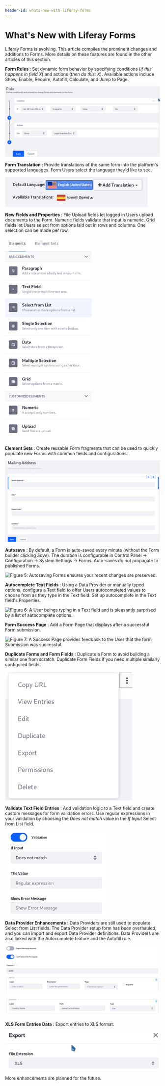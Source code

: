 ```yaml
---
header-id: whats-new-with-liferay-forms
---
```


# What's New with Liferay Forms

Liferay Forms is evolving. This article compiles the prominent changes and
additions to Forms. More details on these features are found in the other
articles of this section.

**Form Rules**
: Set dynamic form behavior by specifying conditions (*if this happens in field
X*) and actions (*then do this: X*). Available actions include Show, Enable,
Require, Autofill, Calculate, and Jump to Page.

![Figure 1: Form Rules trigger an action in response to some condition.](../../images/forms-rule-development.png)

**Form Translation**
: Provide translations of the same form into the platform's supported languages.
Form Users select the language they'd like to see.

![Figure 2: Translate a Form into a supported language.](../../images/forms-translation.png)

**New Fields and Properties**
: File Upload fields let logged in Users upload documents to the Form. Numeric
fields validate that input is numeric. Grid fields let Users select from options
laid out in rows and columns. One selection can be made per row. 

![Figure 3: File Upload, Grid, and Numeric fields are new.](../../images/forms-sidebar.png)

**Element Sets**
: Create reusable Form fragments that can be used to quickly populate new Forms
with common fields and configurations.

![Figure 4: Reusable Element Sets are great for quickly populating new forms.](../../images/forms-element-set.png)

**Autosave** 
: By default, a Form is auto-saved every minute (without the Form builder
clicking *Save*). The duration is configurable in Control Panel &rarr;
Configuration &rarr; System Settings &rarr; Forms. Auto-saves do not propagate to
published Forms. 

![Figure 5: Autosaving Forms ensures your recent changes are preserved.](../../images/forms-autosave-interval.png)

**Autocomplete Text Fields**
: Using a Data Provider or manually typed options, configure a Text field to
offer Users autocompleted values to choose from as they type in the Text field.
Set up autocomplete in the Text field's Properties.

![Figure 6: A User beings typing in a Text field and is pleasantly surprised by a list of
autocomplete options.](../../images/forms-autocomplete.png)

**Form Success Page**
: Add a Form Page that displays after a successful Form submission.

![Figure 7: A Success Page provides feedback to the User that the form
Submission was successful.](../../images/forms-success-page.png)

**Duplicate Forms and Form Fields**
: Duplicate a Form to avoid building a similar one from scratch. Duplicate Form
Fields if you need multiple similarly configured fields.

![Figure 8: Duplicate a Form to get a head start on your next, similar Form.](../../images/forms-duplicate.png)

**Validate Text Field Entries**
: Add validation logic to a Text field and create custom messages for form
validation errors. Use regular expressions in your validation by choosing the
_Does not match_ value in the _If Input_ Select from List field.

![Figure 9: Validate Text fields to ensure Users enter the correct data.](../../images/forms-text-validation.png)

**Data Provider Enhancements**
: Data Providers are still used to populate Select from List fields. The Data
Provider setup form has been overhauled, and you can import and export Data
Provider definitions. Data Providers are also linked with the Autocomplete
feature and the Autofill rule.

![Figure 10: The Data Provider interface was redesigned and new options added.](../../images/forms-data-provider.png)

**XLS Form Entries Data**
: Export entries to XLS format.

![Figure 11: Export Form Entries to XLS. CSV and XML are also available.](../../images/forms-xls.png)

More enhancements are planned for the future. 
